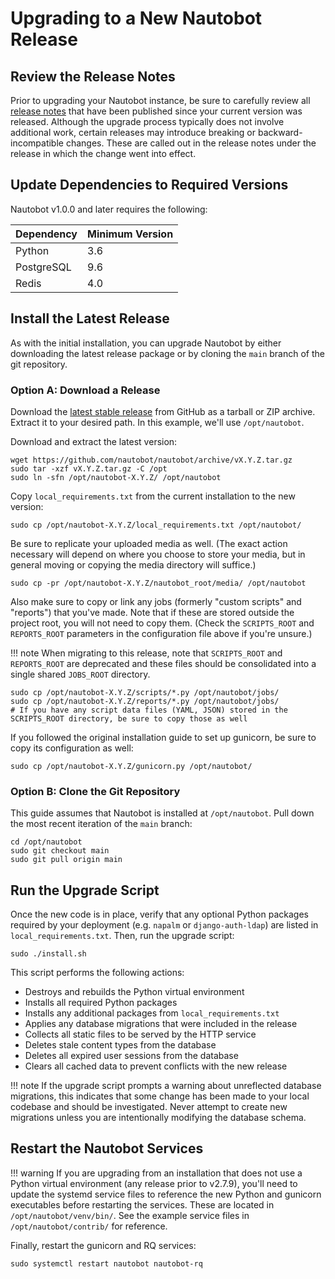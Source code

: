 # Upgrading to a New Nautobot Release

## Review the Release Notes

Prior to upgrading your Nautobot instance, be sure to carefully review all [release notes](../../release-notes/) that
have been published since your current version was released. Although the upgrade process typically does not involve
additional work, certain releases may introduce breaking or backward-incompatible changes. These are called out in the
release notes under the release in which the change went into effect.

## Update Dependencies to Required Versions

Nautobot v1.0.0 and later requires the following:

| Dependency | Minimum Version |
|------------|-----------------|
| Python     | 3.6             |
| PostgreSQL | 9.6             |
| Redis      | 4.0             |

## Install the Latest Release

As with the initial installation, you can upgrade Nautobot by either downloading the latest release package or by
cloning the `main` branch of the git repository.

### Option A: Download a Release

Download the [latest stable release](https://github.com/nautobot/nautobot/releases) from GitHub as a tarball or ZIP
archive. Extract it to your desired path. In this example, we'll use `/opt/nautobot`.

Download and extract the latest version:

```no-highlight
wget https://github.com/nautobot/nautobot/archive/vX.Y.Z.tar.gz
sudo tar -xzf vX.Y.Z.tar.gz -C /opt
sudo ln -sfn /opt/nautobot-X.Y.Z/ /opt/nautobot
```

Copy `local_requirements.txt` from the current installation to the new version:

```no-highlight
sudo cp /opt/nautobot-X.Y.Z/local_requirements.txt /opt/nautobot/
```

Be sure to replicate your uploaded media as well. (The exact action necessary will depend on where you choose to store
your media, but in general moving or copying the media directory will suffice.)

```no-highlight
sudo cp -pr /opt/nautobot-X.Y.Z/nautobot_root/media/ /opt/nautobot
```

Also make sure to copy or link any jobs (formerly "custom scripts" and "reports") that you've made. Note that if these
are stored outside the project root, you will not need to copy them. (Check the `SCRIPTS_ROOT` and `REPORTS_ROOT`
parameters in the configuration file above if you're unsure.)

!!! note
    When migrating to this release, note that `SCRIPTS_ROOT` and `REPORTS_ROOT` are deprecated and these files should be
    consolidated into a single shared `JOBS_ROOT` directory.

```no-highlight
sudo cp /opt/nautobot-X.Y.Z/scripts/*.py /opt/nautobot/jobs/
sudo cp /opt/nautobot-X.Y.Z/reports/*.py /opt/nautobot/jobs/
# If you have any script data files (YAML, JSON) stored in the SCRIPTS_ROOT directory, be sure to copy those as well
```

If you followed the original installation guide to set up gunicorn, be sure to copy its configuration as well:

```no-highlight
sudo cp /opt/nautobot-X.Y.Z/gunicorn.py /opt/nautobot/
```

### Option B: Clone the Git Repository

This guide assumes that Nautobot is installed at `/opt/nautobot`. Pull down the most recent iteration of the `main`
branch:

```no-highlight
cd /opt/nautobot
sudo git checkout main
sudo git pull origin main
```

## Run the Upgrade Script

Once the new code is in place, verify that any optional Python packages required by your deployment (e.g. `napalm` or
`django-auth-ldap`) are listed in `local_requirements.txt`. Then, run the upgrade script:

```no-highlight
sudo ./install.sh
```

This script performs the following actions:

* Destroys and rebuilds the Python virtual environment
* Installs all required Python packages
* Installs any additional packages from `local_requirements.txt`
* Applies any database migrations that were included in the release
* Collects all static files to be served by the HTTP service
* Deletes stale content types from the database
* Deletes all expired user sessions from the database
* Clears all cached data to prevent conflicts with the new release

!!! note
    If the upgrade script prompts a warning about unreflected database migrations, this indicates that some change has
    been made to your local codebase and should be investigated. Never attempt to create new migrations unless you are
    intentionally modifying the database schema.

## Restart the Nautobot Services

!!! warning
    If you are upgrading from an installation that does not use a Python virtual environment (any release prior to v2.7.9), you'll need to update the systemd service files to reference the new Python and gunicorn executables before restarting the services. These are located in `/opt/nautobot/venv/bin/`. See the example service files in `/opt/nautobot/contrib/` for reference.

Finally, restart the gunicorn and RQ services:

```no-highlight
sudo systemctl restart nautobot nautobot-rq
```
